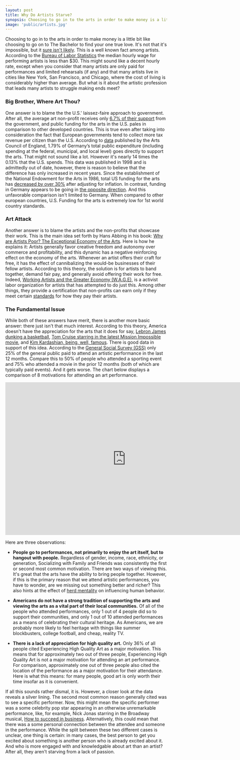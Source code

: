 ```yaml
---
layout: post
title: Why Do Artists Starve?
synopsis: Choosing to go in to the arts in order to make money is a little bit like choosing to go on to The Bachelor to find your one true love. It's not that it's impossible, but it sure isn't likely.
image: 'public/artists.jpg'
---
```


Choosing to go in to the arts in order to make money is a little bit like choosing to go on to The Bachelor to find your one true love. It's not that it's impossible, but it [sure isn't likely](http://www.huffingtonpost.com/2013/08/12/bachelor-couples_n_3728241.html). This is a well known fact among artists. According to the [Bureau of Labor Statistics](http://www.bls.gov/oes/current/naics4_711100.htm) the median hourly wage for performing artists is less than $30. This might sound like a decent hourly rate, except when you consider that many artists are only paid for performances and limited rehearsals (if any) and that many artists live in cities like New York, San Francisco, and Chicago, where the cost of living is considerably higher than average. But what is it about the artistic profession that leads many artists to struggle making ends meet?

### Big Brother, Where Art Thou?
One answer is to blame the the U.S.' laissez-faire approach to government. After all, the average art non-profit receives only [6.7% of their support](http://arts.gov/sites/default/files/how-the-us-funds-the-arts.pdf) from the government, and public funding for the arts in the U.S. pales in comparison to other developed countries. This is true even after taking into consideration the fact that European governments tend to collect more tax revenue per citizen than the U.S. According to [data](http://arts.gov/sites/default/files/74.pdf) published by the Arts Council of England, 1.79% of Germany’s total public expenditure (including spending at the federal, municipal, and local level) goes directly to support the arts. That might not sound like a lot. However it's nearly 14 times the 0.13% that the U.S. spends. This data was published in 1998 and is admittedly out of date, however, there is reason to believe that the difference has only increased in recent years. Since the establishment of the National Endowment for the Arts in 1986, total US funding for the arts has [decreased by over 30%](http://www.giarts.org/article/public-funding-arts-2014-update) after adjusting for inflation. In contrast, funding in Germany appears to be going in [the opposite direction](http://www.lejournaldesarts.fr/site/archives/docs_article/105729/le-budget-de-la-culture-augmentera-de-8--en-allemagne-en-2013.php). And this unfavorable comparison isn't limited to Germany. When compared to other european countries, U.S. Funding for the arts is extremely low for 1st world country standards.

### Art Attack
Another answer is to blame the artists and the non-profits that showcase their work. This is the main idea set forth by Hans Abbing in his book: [Why are Artists Poor? The Exceptional Economy of the Arts](http://www.hansabbing.nl/DOCeconomist/SUMMARY.pdf). Here is how he explains it: Artists generally favor creative freedom and autonomy over commerce and profitability, and this dynamic has a negative reinforcing effect on the economy of the arts. Whenever an artist offers their craft for free, it has the effect of cannibalizing the would-be businesses of their fellow artists. According to this theory, the solution is for artists to band together, demand fair pay, and generally avoid offering their work for free. Indeed, [Working Artists and the Greater Economy (W.A.G.E)](http://www.wageforwork.com/about/1/womanifesto), is a activist labor organization for artists that has attempted to do just this. Among other things, they provide a certification that non-profits can earn only if they meet certain [standards](http://www.wageforwork.com/certification/3/how-to-get-certified) for how they pay their artists.

### The Fundamental Issue
While both of these answers have merit, there is another more basic answer: there just isn't that much interest. According to this theory, America doesn't have the appreciation for the arts that it does for say, [Lebron James dunking a basketball](https://www.youtube.com/watch?v=xnhi_fMEftI), [Tom Cruise starring in the latest Mission Impossible movie](https://www.youtube.com/watch?v=uR9NsufQUdo), and [Kim Kardashian, being, well, famous](http://www.huffingtonpost.com/2011/12/15/barbara-walters-tells-kardashian-family--you-have-no-talent_n_1151089.html). There is good data in support of this idea. According to the [General Social Survey (GSS)](http://www3.norc.org/GSS+Website/) only 25% of the general public paid to attend an artistic performance in the last 12 months.  Compare this to 50% of people who attended a sporting event and 75% who attended a movie in the prior 12 months (both of which are typically paid events). And it gets worse. The chart below displays a comparison of 8 motivations for attending an art performance.

<iframe src="http://bl.ocks.org/josiahdavis/raw/f612c447caaa39fd989f/" marginwidth="0" marginheight="0" frameborder="0" height="475px" width="750px" scrolling="no"></iframe>


Here are three observations:

  * **People go to performances, not primarily to enjoy the art itself, but to hangout with people.** Regardless of gender, income, race, ethnicity, or generation, Socializing with Family and Friends was consistently the first or second most common motivation. There are two ways of viewing this. It's great that the arts have the ability to bring people together. However, if this is the primary reason that we attend artistic performances, you have to wonder, are we missing out something better and richer? This also hints at the effect of [herd mentality](https://en.wikipedia.org/wiki/Herd_mentality) on influencing human behavior.

  * **Americans do not have a strong tradition of supporting the arts and viewing the arts as a vital part of their local communities.** Of all of the people who attended performances, only 1 out of 4 people did so to support their communities, and only 1 out of 10 attended performances as a means of celebrating their cultural heritage. As Americans, we are probably more likely to feel heritage with things like summer blockbusters, college football, and cheap, reality TV.

  * **There is a lack of appreciation for high quality art.** Only 36% of all people cited Experiencing High Quality Art as a major motivation. This means that for approximately two out of three people, Experiencing High Quality Art is not a major motivation for attending an art performance. For comparison, approximately one out of three people also cited the location of the performance as a major motivation for their attendance. Here is what this means: for many people, good art is only worth their time insofar as it is convenient.

If all this sounds rather dismal, it is. However, a closer look at the data reveals a silver lining. The second most common reason generally cited was to see a specific performer. Now, this might mean the specific performer was a some celebrity pop star appearing in an otherwise unremarkable performance, like, for example, Nick Jonas starring in the Broadway musical, [How to succeed in business](http://www.everythingmusicals.com/everything_i_know_i_learn/2012/04/review-how-to-succeed-in-business-without-really-trying-revival-with-nick-jonas-on-broadway-.html).  Alternatively, this could mean that there was a some personal connection between the attendee and someone in the performance. While the split between these two different cases is unclear, one thing is certain: in many cases, the best person to get you excited about something is another person who is already excited about it. And who is more engaged with and knowledgable about art than an artist? After all, they aren't starving from a lack of passion.
